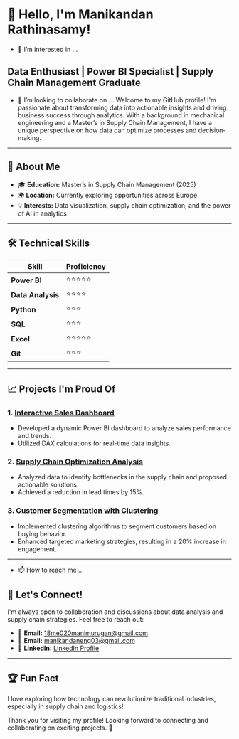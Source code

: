 <!---
Rathinasamy-manikandan/Rathinasamy-manikandan is a ✨ special ✨ repository because its `README.md` (this file) appears on your GitHub profile.
You can click the Preview link to take a look at your changes.
--->
# 👋 Hello, I'm Manikandan Rathinasamy!
- 👀 I’m interested in ...
## Data Enthusiast | Power BI Specialist | Supply Chain Management Graduate
- 💞️ I’m looking to collaborate on ...
Welcome to my GitHub profile! I'm passionate about transforming data into actionable insights and driving business success through analytics. With a background in mechanical engineering and a Master’s in Supply Chain Management, I have a unique perspective on how data can optimize processes and decision-making.

---

## 🚀 **About Me**
- 🎓 **Education:** Master’s in Supply Chain Management (2025)  
- 🌍 **Location:** Currently exploring opportunities across Europe  
- 💡 **Interests:** Data visualization, supply chain optimization, and the power of AI in analytics  

---

## 🛠️ **Technical Skills**
| **Skill**            | **Proficiency** |
|---------------------|-----------------|
| **Power BI**        | ⭐⭐⭐⭐⭐          |
| **Data Analysis**   | ⭐⭐⭐⭐           |
| **Python**          | ⭐⭐⭐            |
| **SQL**             | ⭐⭐⭐            |
| **Excel**           | ⭐⭐⭐⭐⭐          |
| **Git**             | ⭐⭐⭐            |

---

## 📈 **Projects I'm Proud Of**
### 1. **[Interactive Sales Dashboard](link-to-your-project)**
   - Developed a dynamic Power BI dashboard to analyze sales performance and trends.
   - Utilized DAX calculations for real-time data insights.

### 2. **[Supply Chain Optimization Analysis](link-to-your-project)**
   - Analyzed data to identify bottlenecks in the supply chain and proposed actionable solutions.
   - Achieved a reduction in lead times by 15%.

### 3. **[Customer Segmentation with Clustering](link-to-your-project)**
   - Implemented clustering algorithms to segment customers based on buying behavior.
   - Enhanced targeted marketing strategies, resulting in a 20% increase in engagement.

---
- 📫 How to reach me ...
## 🌟 **Let's Connect!**
I'm always open to collaboration and discussions about data analysis and supply chain strategies. Feel free to reach out:

- 📧 **Email:** [18me020manimurugan@gmail.com](mailto:18me020manimurugan@gmail.com)
- 📧 **Email:** [manikandaneng03@gmail.com](mailto:manikandaneng03@gmail.com)
- 💼 **LinkedIn:** [LinkedIn Profile](https://www.linkedin.com/in/manikandan-supplychain/)

---

## 🏆 **Fun Fact**
I love exploring how technology can revolutionize traditional industries, especially in supply chain and logistics!

Thank you for visiting my profile! Looking forward to connecting and collaborating on exciting projects. 🚀
